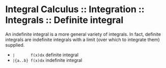 # Integral Calculus :: Integration :: Integrals :: Definite integral

An indefinite integral is a more general variety of integrals. In fact, definite integrals are indefinite integrals with a limit (over which to integrate them) supplied.

- `⎰       f(x)dx`    definite integral
- `⎰{a..b} f(x)dx`  indefinite integral
